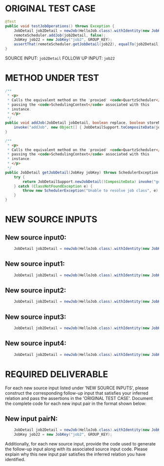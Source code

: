# ORIGINAL TEST CASE
```java
@Test
public void testJobOperations() throws Exception {
    JobDetail job2Detail = newJob(HelloJob.class).withIdentity(new JobKey("job2", GROUP_KEY)).storeDurably().build();
    remoteScheduler.addJob(job2Detail, false);
    JobKey job22 = new JobKey("job2", GROUP_KEY);
    assertThat(remoteScheduler.getJobDetail(job22), equalTo(job2Detail));
}

```
SOURCE INPUT: `job2Detail`
FOLLOW UP INPUT: `job22`


# METHOD UNDER TEST
```java
/**
 * <p>
 * Calls the equivalent method on the 'proxied' <code>QuartzScheduler</code>,
 * passing the <code>SchedulingContext</code> associated with this
 * instance.
 * </p>
 */
public void addJob(JobDetail jobDetail, boolean replace, boolean storeNonDurableWhileAwaitingScheduling) throws SchedulerException {
    invoke("addJob", new Object[] { JobDetailSupport.toCompositeData(jobDetail), replace, storeNonDurableWhileAwaitingScheduling }, new String[] { CompositeData.class.getName(), boolean.class.getName(), boolean.class.getName() });
}

/**
 * <p>
 * Calls the equivalent method on the 'proxied' <code>QuartzScheduler</code>,
 * passing the <code>SchedulingContext</code> associated with this
 * instance.
 * </p>
 */
public JobDetail getJobDetail(JobKey jobKey) throws SchedulerException {
    try {
        return JobDetailSupport.newJobDetail((CompositeData) invoke("getJobDetail", new Object[] { jobKey.getName(), jobKey.getGroup() }, new String[] { String.class.getName(), String.class.getName() }));
    } catch (ClassNotFoundException e) {
        throw new SchedulerException("Unable to resolve job class", e);
    }
}

```


# NEW SOURCE INPUTS
## New source input0:
```java
    JobDetail job2Detail = newJob(HelloJob.class).withIdentity(new JobKey("job2", GROUP_KEY)).storeDurably().withDescription("A durable job").build();
```

## New source input1:
```java
    JobDetail job2Detail = newJob(HelloJob.class).withIdentity(new JobKey("job2", GROUP_KEY)).storeDurably().withPriority(10).build();
```

## New source input2:
```java
    JobDetail job2Detail = newJob(HelloJob.class).withIdentity(new JobKey("job2", GROUP_KEY)).storeDurably().withJobData(new JobDataMap()).build();
```

## New source input3:
```java
    JobDetail job2Detail = newJob(HelloJob.class).withIdentity(new JobKey("job2", GROUP_KEY)).storeDurably().withTrigger(new SimpleTrigger("trigger1", "group1", new Date())).build();
```

## New source input4:
```java
    JobDetail job2Detail = newJob(HelloJob.class).withIdentity(new JobKey("job2", GROUP_KEY)).storeDurably().withSchedule(CronScheduleBuilder.cronSchedule("0 0 12 * *?")).build();
```



# REQUIRED DELIVERABLE
For each new source input listed under 'NEW SOURCE INPUTS', please construct the corresponding follow-up input that satisfies your inferred relation and pass the assertions in the 'ORIGINAL TEST CASE'. Document the complete code for each new input pair in the format shown below:
## New input pairN:
```java
    JobDetail job2Detail = newJob(HelloJob.class).withIdentity(new JobKey("job2", GROUP_KEY)).storeDurably().build();
    JobKey job22 = new JobKey("job2", GROUP_KEY);
```

Additionally, for each new source input, provide the code used to generate the follow-up input along with its associated source input code. Please explain why this new input pair satisfies the inferred relation you have identified.